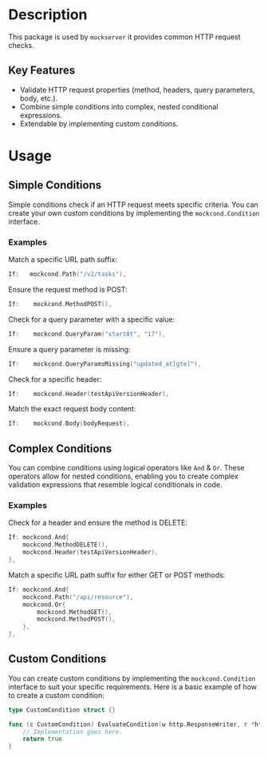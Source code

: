 # Description

This package is used by `mockserver` it provides common HTTP request checks.

## Key Features
* Validate HTTP request properties (method, headers, query parameters, body, etc.).
* Combine simple conditions into complex, nested conditional expressions.
* Extendable by implementing custom conditions.

# Usage

## Simple Conditions

Simple conditions check if an HTTP request meets specific criteria.
You can create your own custom conditions by implementing the `mockcond.Condition` interface.

### Examples

Match a specific URL path suffix:
```go
If:   mockcond.Path("/v2/tasks"),
```

Ensure the request method is POST:
```go
If:    mockcond.MethodPOST(),
```

Check for a query parameter with a specific value:
```go
If:    mockcond.QueryParam("startAt", "17"),
```

Ensure a query parameter is missing:
```go
If:    mockcond.QueryParamsMissing("updated_at[gte]"),
```

Check for a specific header:
```go
If:    mockcond.Header(testApiVersionHeader),
```

Match the exact request body content:
```go
If:    mockcond.Body(bodyRequest),
```

## Complex Conditions

You can combine conditions using logical operators like `And` & `Or`. 
These operators allow for nested conditions, enabling you to create complex validation expressions 
that resemble logical conditionals in code.


### Examples

Check for a header and ensure the method is DELETE:
```go
If: mockcond.And{
	mockcond.MethodDELETE(),
	mockcond.Header(testApiVersionHeader),
},
```
Match a specific URL path suffix for either GET or POST methods: 
```go
If: mockcond.And{
    mockcond.Path("/api/resource"),
    mockcond.Or{
        mockcond.MethodGET(),
        mockcond.MethodPOST(),
    },
},
```

## Custom Conditions
You can create custom conditions by implementing the `mockcond.Condition` interface to suit your specific requirements.
Here is a basic example of how to create a custom condition:
```go
type CustomCondition struct {}

func (c CustomCondition) EvaluateCondition(w http.ResponseWriter, r *http.Request) bool {
	// Implementation goes here. 
	return true
}
```